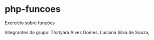 # php-funcoes
Exercício sobre funções

Integrantes do grupo:
Thatyara Alves Gomes,
Luciana Silva de Souza,
